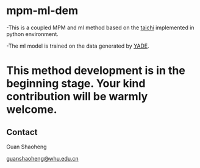 # mpm-ml-dem

-This is a coupled MPM and ml method based on the [taichi](https://github.com/yuanming-hu) implemented in python environment.

-The ml model is trained on the data generated by [YADE](https://yade-dem.org/doc/).

# This method development is in the beginning stage. Your kind contribution will be warmly welcome.

## Contact 
Guan Shaoheng 

guanshaoheng@whu.edu.cn
